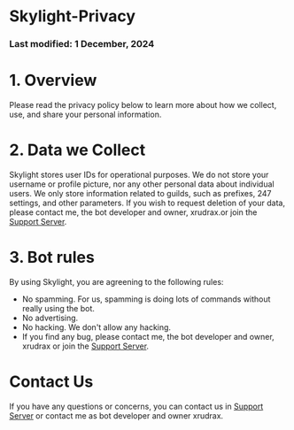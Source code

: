 # Skylight-Privacy
### Last modified: 1 December, 2024

# 1. Overview
Please read the privacy policy below to learn more about how we collect, use, and share your personal information.

# 2. Data we Collect
Skylight stores user IDs for operational purposes. We do not store your username or profile picture, nor any other personal data about individual users. We only store information related to guilds, such as prefixes, 247 settings, and other parameters. If you wish to request deletion of your data, please contact me, the bot developer and owner, xrudrax.or join the [Support Server](https://discord.gg/ncop).

# 3. Bot rules
By using Skylight, you are agreening to the following rules:
- No spamming. For us, spamming is doing lots of commands without really using the bot.
- No advertising.
- No hacking. We don't allow any hacking.
- If you find any bug, please contact me, the bot developer and owner, xrudrax or join the [Support Server](https://discord.gg/ncop).

# Contact Us
If you have any questions or concerns, you can contact us in [Support Server](https://discord.gg/ncop) or contact me as bot developer and owner xrudrax.
